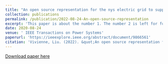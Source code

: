 ```yaml
---
title: "An open source representation for the nys electric grid to support power grid and market transition studies"
collection: publications
permalink: /publication/2022-08-24-An-open-source-representation
excerpt: 'This paper is about the number 1. The number 2 is left for future work.'
date: 2020-08-24
venue: ' IEEE Transactions on Power Systems'
paperurl: 'https://ieeexplore.ieee.org/abstract/document/9866561'
citation: 'Vivienne, Liu. (2022). &quot;An open source representation for the nys electric grid to support power grid and market transition studies 2.&quot; <i>Journal 1</i>. 1(2).'
---
```


[Download paper here]([http://academicpages.github.io/files/paper1.pdf](https://ieeexplore.ieee.org/abstract/document/9866561))

